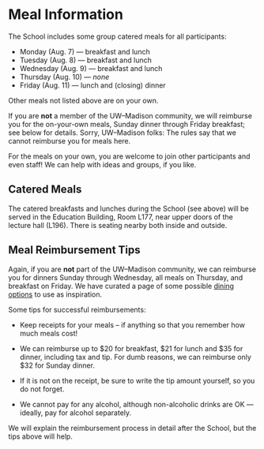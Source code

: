# Meal Information

The School includes some group catered meals for all participants:

*   Monday (Aug. 7) &mdash; breakfast and lunch
*   Tuesday (Aug. 8) &mdash; breakfast and lunch
*   Wednesday (Aug. 9) &mdash; breakfast and lunch
*   Thursday (Aug. 10) &mdash; *none*
*   Friday (Aug. 11) &mdash; lunch and (closing) dinner

Other meals not listed above are on your own.

If you are **not** a member of the UW&ndash;Madison community,
we will reimburse you for the on-your-own meals,
Sunday dinner through Friday breakfast;
see below for details.
Sorry, UW&ndash;Madison folks: The rules say that we cannot reimburse you for meals here.

For the meals on your own, you are welcome to join other participants and even staff!
We can help with ideas and groups, if you like.

## Catered Meals

The catered breakfasts and lunches during the School (see above)
will be served in the Education Building,
Room L177, near upper doors of the lecture hall (L196).
There is seating nearby both inside and outside.

## Meal Reimbursement Tips

Again, if you are **not** part of the UW&ndash;Madison community,
we can reimburse you for dinners Sunday through Wednesday,
all meals on Thursday,
and breakfast on Friday. We have curated a page of some possible [dining options](./dining.md) to use as inspiration.

Some tips for successful reimbursements:

*   Keep receipts for your meals – if anything so that you remember how much meals cost!

*   We can reimburse up to $20 for breakfast, $21 for lunch and $35 for dinner, including tax and tip.
    For dumb reasons, we can reimburse only $32 for Sunday dinner.

*   If it is not on the receipt, be sure to write the tip amount yourself, so you do not forget.

*   We cannot pay for any alcohol, although non-alcoholic drinks are OK&nbsp;&mdash;
    ideally, pay for alcohol separately.

We will explain the reimbursement process in detail after the School, but the tips above will help.
